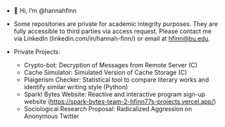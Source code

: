 - 👋 Hi, I’m @hannahfinn
  
- Some repositories are private for academic integrity purposes. They are fully accessible to third parties via access request. Please contact me via LinkedIn (linkedin.com/in/hannah-finn/) or email at hfinn@bu.edu.
- Private Projects:
  - Crypto-bot: Decryption of Messages from Remote Server (C)
  - Cache Simulator: Simulated Version of Cache Storage (C)
  - Plaigerism Checker: Statistical tool to compare literary works and identify similar writing style (Python)
  - Spark! Bytes Website: Reactive and interactive program sign-up website (https://spark-bytes-team-2-hfinn77s-projects.vercel.app/)
  - Sociological Research Proposal: Radicalized Aggression on Anonymous Twitter




<!---
hannahfinn/hannahfinn is a ✨ special ✨ repository because its `README.md` (this file) appears on your GitHub profile.
You can click the Preview link to take a look at your changes.
--->

